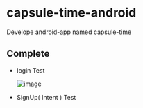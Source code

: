# capsule-time-android
Develope android-app named capsule-time

## Complete

- login Test

    ![image](https://user-images.githubusercontent.com/48249549/83012171-01707400-a056-11ea-9f21-e1445105264f.png)

- SignUp( Intent ) Test